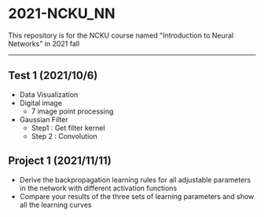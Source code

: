 # 2021-NCKU_NN

This repository is for the NCKU course named "Introduction to Neural Networks" in 2021 fall

---

## Test 1 (2021/10/6)

- Data Visualization
- Digital image
  - 7 image point processing
- Gaussian Filter
  - Step1 : Get filter kernel
  - Step 2 : Convolution

## Project 1 (2021/11/11)

- Derive the backpropagation learning rules for all adjustable parameters in the network with different activation functions
- Compare your results of the three sets of learning parameters and show all the learning curves
